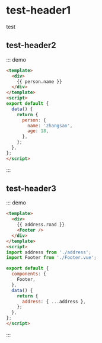 # test-header1

test

## test-header2

<script>
import addr from './address';
console.log(addr);
</script>

::: demo

```html
<template>
  <div>
    {{ person.name }}
  </div>
</template>
<script>
export default {
  data() {
    return {
      person: {
        name: 'zhangsan',
        age: 18,
      },
    };
  },
};
</script>
```

:::

## test-header3

::: demo

```html
<template>
  <div>
    {{ address.road }}
    <Footer />
  </div>
</template>
<script>
import address from './address';
import Footer from './Footer.vue';

export default {
  components: {
    Footer,
  },
  data() {
    return {
      address: { ...address },
    };
  },
};
</script>
```

:::

